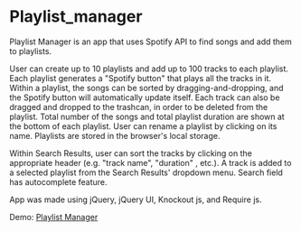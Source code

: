 Playlist_manager
================

Playlist Manager is an app that uses Spotify API to find songs and add them to playlists. 

User can create up to 10 playlists and add up to 100 tracks to each playlist. Each playlist generates a "Spotify button" that plays all the tracks in it.
 Within a playlist, the songs can be sorted by dragging-and-dropping, and the Spotify button will automatically update itself. Each track can also be
dragged and dropped to the trashcan, in order to be deleted from the playlist. 
Total number of the songs and total playlist duration are shown at the bottom of each playlist. 
User can rename a playlist by clicking on its name. 
Playlists are stored in the browser's local storage. 

Within Search Results, user can sort the tracks by clicking on the appropriate header (e.g. "track name", "duration" , etc.).
A track is added to a selected playlist from the Search Results' dropdown menu. 
Search field has autocomplete feature. 

App was made using jQuery, jQuery UI, Knockout js, and Require js.

Demo: <a href="http://www.ogeinitz.com/playlist_manager/">Playlist Manager</a>
